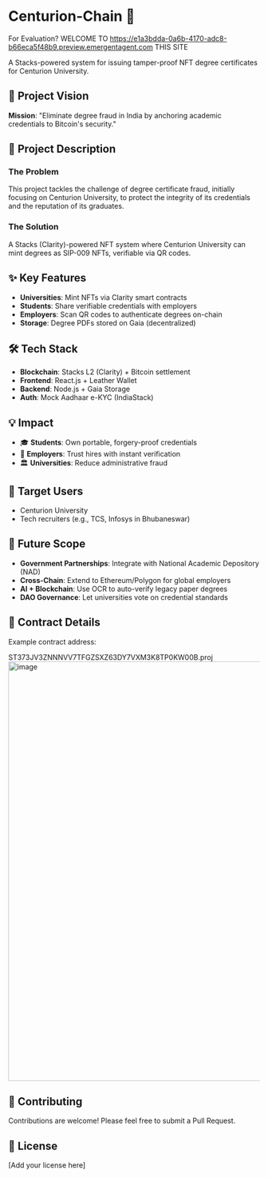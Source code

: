 # Centurion-Chain 🚀
For Evaluation? WELCOME TO https://e1a3bdda-0a6b-4170-adc8-b66eca5f48b9.preview.emergentagent.com THIS SITE

A Stacks-powered system for issuing tamper-proof NFT degree certificates for Centurion University.

## 🎯 Project Vision

**Mission**: "Eliminate degree fraud in India by anchoring academic credentials to Bitcoin's security."

## 🚀 Project Description

### The Problem
This project tackles the challenge of degree certificate fraud, initially focusing on Centurion University, to protect the integrity of its credentials and the reputation of its graduates.

### The Solution
A Stacks (Clarity)-powered NFT system where Centurion University can mint degrees as SIP-009 NFTs, verifiable via QR codes.

## ✨ Key Features

- **Universities**: Mint NFTs via Clarity smart contracts
- **Students**: Share verifiable credentials with employers
- **Employers**: Scan QR codes to authenticate degrees on-chain
- **Storage**: Degree PDFs stored on Gaia (decentralized)

## 🛠️ Tech Stack

- **Blockchain**: Stacks L2 (Clarity) + Bitcoin settlement
- **Frontend**: React.js + Leather Wallet
- **Backend**: Node.js + Gaia Storage
- **Auth**: Mock Aadhaar e-KYC (IndiaStack)

## 💡 Impact

- 🎓 **Students**: Own portable, forgery-proof credentials
- 🏢 **Employers**: Trust hires with instant verification
- 🏛️ **Universities**: Reduce administrative fraud

## 👥 Target Users

- Centurion University
- Tech recruiters (e.g., TCS, Infosys in Bhubaneswar)

## 🔮 Future Scope

- **Government Partnerships**: Integrate with National Academic Depository (NAD)
- **Cross-Chain**: Extend to Ethereum/Polygon for global employers
- **AI + Blockchain**: Use OCR to auto-verify legacy paper degrees
- **DAO Governance**: Let universities vote on credential standards

## 📄 Contract Details

Example contract address:

ST373JV3ZNNNVV7TFGZSXZ63DY7VXM3K8TP0KW00B.proj
<img width="1868" height="839" alt="image" src="https://github.com/user-attachments/assets/c4307250-5405-495b-8227-9add9ef4a68e" />


## 🤝 Contributing

Contributions are welcome! Please feel free to submit a Pull Request.

## 📝 License

[Add your license here]
